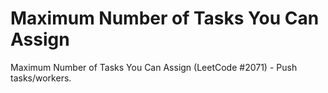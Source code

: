 # Maximum Number of Tasks You Can Assign

Maximum Number of Tasks You Can Assign (LeetCode #2071) - Push tasks/workers.
